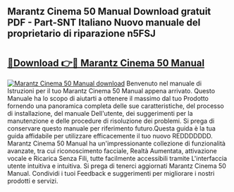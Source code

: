 ## Marantz Cinema 50 Manual Download gratuit PDF - Part-SNT Italiano Nuovo manuale del proprietario di riparazione n5FSJ

# <h2><a href="http://dfgwqq.blite.top/?on=Marantz+Cinema+50+Manual">🔗Download 👉🔴 Marantz Cinema 50 Manual</a></h2>

[![Marantz Cinema 50 Manual download](https://i.imgur.com/lujVjoI.png)](http://dfgwqq.blite.top/?on=Marantz+Cinema+50+Manual)
Benvenuto nel manuale di Istruzioni per il tuo Marantz Cinema 50 Manual appena arrivato. Questo Manuale ha lo scopo di aiutarti a ottenere il massimo dal tuo Prodotto fornendo una panoramica completa delle sue caratteristiche, del processo di installazione, del manuale Dell'utente, dei suggerimenti per la manutenzione e delle procedure di risoluzione dei problemi. Si prega di conservare questo manuale per riferimento futuro.Questa guida è la tua guida affidabile per utilizzare efficacemente il tuo nuovo REDDDDDDD. Marantz Cinema 50 Manual ha un'impressionante collezione di funzionalità avanzate, tra cui riconoscimento facciale, Realtà Aumentata, attivazione vocale e Ricarica Senza Fili, tutte facilmente accessibili tramite L'interfaccia utente intuitiva e intuitiva. Si prega di tenerci aggiornati Marantz Cinema 50 Manual. Condividi i tuoi Feedback e suggerimenti per migliorare i nostri prodotti e servizi.
